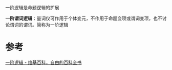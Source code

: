 
一阶逻辑是命题逻辑的扩展

**一阶谓词逻辑**：量词仅可作用于个体变元，不作用于命题变项或谓词变项，也不讨论谓词的谓词。简称为一阶逻辑


# 参考
[一阶逻辑 - 维基百科，自由的百科全书](https://zh.wikipedia.org/zh-cn/%E4%B8%80%E9%98%B6%E9%80%BB%E8%BE%91)